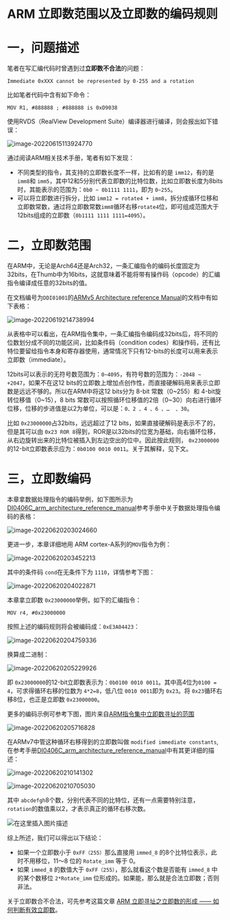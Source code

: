 # ARM 立即数范围以及立即数的编码规则

# 一，问题描述

笔者在写汇编代码时曾遇到过**立即数不合法**的问题：

`Immediate 0xXXX cannot be represented by 0-255 and a rotation`

比如笔者代码中含有如下命令：

```assembly
MOV R1, #888888 ; #888888 is 0xD9038
```

使用RVDS（RealView Development Suite）编译器进行编译，则会报出如下错误：

![image-20220615113924770](ARM%20%E7%AB%8B%E5%8D%B3%E6%95%B0%E8%8C%83%E5%9B%B4%E4%BB%A5%E5%8F%8A%E5%90%88%E6%B3%95%E7%AB%8B%E5%8D%B3%E6%95%B0.assets/image-20220615113924770.png)

通过阅读ARM相关技术手册，笔者有如下发现：

- 不同类型的指令，其支持的立即数长度不一样，比如有的是 `imm12`，有的是 `imm8`和 `imm5`，其中12和5分别代表立即数的比特位数，比如立即数长度为8bits时，其能表示的范围为：`0b0 ~ 0b1111 1111`，即为 `0~255`。
- 可以将立即数进行拆分，比如 `imm12 = rotate4 + imm8`，拆分成循环位移和立即数常数，通过将立即数常数`imm8`循环右移`rotate4`位，即可组成范围大于12bits组成的立即数（`0b1111 1111 1111=4095`）。

# 二，立即数范围

在ARM中，无论是Arch64还是Arch32，一条汇编指令的编码长度固定为32bits，在Thumb中为16bits，这就意味着不能将带有操作码（opcode）的汇编指令编译成任意的32bits的值。

在文档编号为`DDI01001`的[ARMv5 Architecture reference Manual](https://developer.arm.com/documentation/ddi0100/i/)的文档中有如下表格：

![image-20220619214738994](ARM%20%E7%AB%8B%E5%8D%B3%E6%95%B0%E8%8C%83%E5%9B%B4%E4%BB%A5%E5%8F%8A%E5%90%88%E6%B3%95%E7%AB%8B%E5%8D%B3%E6%95%B0.assets/image-20220619214738994.png)

从表格中可以看出，在ARM指令集中，一条汇编指令编码成32bits后，将不同的位数划分成不同的功能区间，比如条件码（condition codes）和操作码，还有比特位要留给指令本身和寄存器使用，通常情况下只有12-bits的长度可以用来表示立即数（immediate）。

12bits可以表示的无符号数范围为：`0~4095`，有符号数的范围为：`-2048 ~ +2047`，如果不在这12 bits的立即数上增加点创作性，而直接硬解码用来表示立即数是远远不够的。所以在ARM中将这12 bits分为 8-bit 常数（0~255）和 4-bit旋转位移值（0~15），8 bits 常数可以按照循环位移值的2倍（0~30）向右进行循环位移，位移的步进值是以2为单位，可以是：`0、2 、4 、6 、…  、30`。

比如 `0x23000000`占32bits，远远超过了12 bits，如果直接硬解码是表示不了的，但是其可以由 `0x23 ROR 8`得到，ROR是以32bits的位宽为基础，向右循环位移，从右边旋转出来的比特位被插入到左边空出的位中。因此按此规则， `0x23000000`的12-bit立即数表示应为：`0b0100 0010 0011`。关于其解释，见下文。

# 三，立即数编码

本章拿数据处理指令的编码举例，如下图所示为[DI0406C_arm_architecture_reference_manual](https://developer.arm.com/documentation/ddi0406/c/)参考手册中关于数据处理指令编码的表格：

![image-20220620203024660](ARM%20%E7%AB%8B%E5%8D%B3%E6%95%B0%E8%8C%83%E5%9B%B4%E4%BB%A5%E5%8F%8A%E5%90%88%E6%B3%95%E7%AB%8B%E5%8D%B3%E6%95%B0.assets/image-20220620203024660.png)

更进一步，本章详细地用 ARM cortex-A系列的`MOV`指令为例：

![image-20220620203452213](ARM%20%E7%AB%8B%E5%8D%B3%E6%95%B0%E8%8C%83%E5%9B%B4%E4%BB%A5%E5%8F%8A%E5%90%88%E6%B3%95%E7%AB%8B%E5%8D%B3%E6%95%B0.assets/image-20220620203452213.png)

其中的条件码 `cond`在无条件下为 `1110`，详情参考下图：

![image-20220620204022871](ARM%20%E7%AB%8B%E5%8D%B3%E6%95%B0%E8%8C%83%E5%9B%B4%E4%BB%A5%E5%8F%8A%E5%90%88%E6%B3%95%E7%AB%8B%E5%8D%B3%E6%95%B0.assets/image-20220620204022871.png)

本章拿立即数 `0x23000000`举例，如下的汇编指令：

```assembly
MOV r4, #0x23000000
```

按照上述的编码规则将会被编码成：`0xE3A04423`：

![image-20220620204759336](ARM%20%E7%AB%8B%E5%8D%B3%E6%95%B0%E8%8C%83%E5%9B%B4%E4%BB%A5%E5%8F%8A%E5%90%88%E6%B3%95%E7%AB%8B%E5%8D%B3%E6%95%B0.assets/image-20220620204759336.png)

换算成二进制：

![image-20220620205229926](ARM%20%E7%AB%8B%E5%8D%B3%E6%95%B0%E8%8C%83%E5%9B%B4%E4%BB%A5%E5%8F%8A%E5%90%88%E6%B3%95%E7%AB%8B%E5%8D%B3%E6%95%B0.assets/image-20220620205229926.png)

即 `0x23000000`的12-bit立即数表示为：`0b0100 0010 0011`。其中高4位为`0100 = 4`，可求得循环右移的位数为 `4*2=8`，低八位 `0010 0011`即为 `0x23`。将 `0x23`循环右移8位，也正是立即数 `0x23000000`。

更多的编码示例可参考下图，图片来自[ARM指令集中立即数寻址的范围](https://www.cnblogs.com/imapla/archive/2013/01/25/2877234.html)

![image-20220620205716828](ARM%20%E7%AB%8B%E5%8D%B3%E6%95%B0%E8%8C%83%E5%9B%B4%E4%BB%A5%E5%8F%8A%E5%90%88%E6%B3%95%E7%AB%8B%E5%8D%B3%E6%95%B0.assets/image-20220620205716828.png)

在ARMv7中管这种循环右移得到的立即数叫做 `modified immediate constants`,在参考手册[DI0406C_arm_architecture_reference_manual](https://developer.arm.com/documentation/ddi0406/c/)中有其更详细的描述：

![image-20220620210141302](ARM%20%E7%AB%8B%E5%8D%B3%E6%95%B0%E8%8C%83%E5%9B%B4%E4%BB%A5%E5%8F%8A%E5%90%88%E6%B3%95%E7%AB%8B%E5%8D%B3%E6%95%B0.assets/image-20220620210141302.png)

![image-20220620210705030](ARM%20%E7%AB%8B%E5%8D%B3%E6%95%B0%E8%8C%83%E5%9B%B4%E4%BB%A5%E5%8F%8A%E5%90%88%E6%B3%95%E7%AB%8B%E5%8D%B3%E6%95%B0.assets/image-20220620210705030.png)

其中 `abcdefgh`8个数，分别代表不同的比特位，还有一点需要特别注意，`rotation`的数值乘以2，才表示真正的循环右移次数。

![在这里插入图片描述](ARM%20%E7%AB%8B%E5%8D%B3%E6%95%B0%E8%8C%83%E5%9B%B4%E4%BB%A5%E5%8F%8A%E5%90%88%E6%B3%95%E7%AB%8B%E5%8D%B3%E6%95%B0.assets/70.jpeg)

综上所述，我们可以得出以下结论：

- 如果一个立即数小于 `0xFF（255）`那么直接用 `immed_8` 的8个比特位表示，此时不用移位，11～8 位的 `Rotate_imm` 等于 0。
- 如果 `immed_8` 的数值大于 `0xFF（255）`，那么就看这个数是否能有 `immed_8` 中的某个数移位 `2*Rotate_imm` 位形成的。如果能，那么就是合法立即数；否则非法。

关于立即数合不合法，可先参考这篇文章 [ARM 立即寻址之立即数的形成 —— 如何判断有效立即数](https://blog.csdn.net/sinat_41104353/article/details/83097466)。

